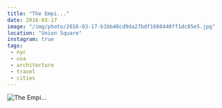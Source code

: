 ```yaml
---
title: "The Empi..."
date: 2016-03-17
image: "/img/photo/2016-03-17-b1bb40cd9da27bdf1668440ff1dc85e5.jpg"
location: "Union Square"
instagram: true
tags:
 - nyc
 - usa
 - architecture
 - travel
 - cities
---
```


![The Empi...](/img/photo/2016-03-17-b1bb40cd9da27bdf1668440ff1dc85e5.jpg)
